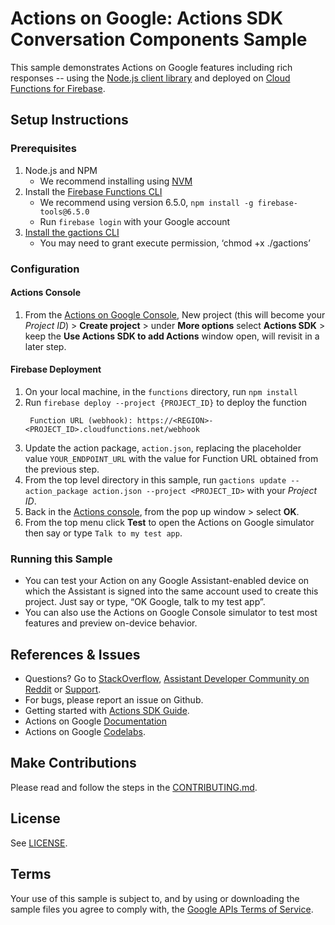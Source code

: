 # Actions on Google: Actions SDK Conversation Components Sample

This sample demonstrates Actions on Google features including rich responses -- using the [Node.js client library](https://github.com/actions-on-google/actions-on-google-nodejs) and deployed on [Cloud Functions for Firebase](https://firebase.google.com/docs/functions/).

## Setup Instructions
### Prerequisites
1. Node.js and NPM
    + We recommend installing using [NVM](https://github.com/creationix/nvm)
1. Install the [Firebase Functions CLI](https://firebase.google.com/docs/functions/get-started#set_up_and_initialize_functions_sdk)
    + We recommend using version 6.5.0, `npm install -g firebase-tools@6.5.0`
    + Run `firebase login` with your Google account
1. [Install the gactions CLI](https://developers.google.com/assistant/tools/gactions-cli)
    + You may need to grant execute permission, ‘chmod +x ./gactions’

### Configuration
#### Actions Console
1. From the [Actions on Google Console](https://console.actions.google.com/), New project (this will become your *Project ID*) > **Create project** > under **More options** select **Actions SDK** > keep the **Use Actions SDK to add Actions** window open, will revisit in a later step.

#### Firebase Deployment
1. On your local machine, in the `functions` directory, run `npm install`
1. Run `firebase deploy --project {PROJECT_ID}` to deploy the function
   ```
    Function URL (webhook): https://<REGION>-<PROJECT_ID>.cloudfunctions.net/webhook
    ```
1. Update the action package, `action.json`, replacing the placeholder value `YOUR_ENDPOINT_URL` with the value for Function URL obtained from the previous step.
1. From the top level directory in this sample, run `gactions update --action_package action.json --project <PROJECT_ID>` with your *Project ID*.
1. Back in the [Actions console](https://console.actions.google.com), from the pop up window > select **OK**.
1. From the top menu click **Test** to open the Actions on Google simulator then say or type `Talk to my test app`.

### Running this Sample
+ You can test your Action on any Google Assistant-enabled device on which the Assistant is signed into the same account used to create this project. Just say or type, “OK Google, talk to my test app”.
+ You can also use the Actions on Google Console simulator to test most features and preview on-device behavior.

## References & Issues
+ Questions? Go to [StackOverflow](https://stackoverflow.com/questions/tagged/actions-on-google), [Assistant Developer Community on Reddit](https://www.reddit.com/r/GoogleAssistantDev/) or [Support](https://developers.google.com/assistant/support).
+ For bugs, please report an issue on Github.
+ Getting started with [Actions SDK Guide](https://developers.google.com/assistant/actions/actions-sdk/).
+ Actions on Google [Documentation](https://developers.google.com/assistant)
+ Actions on Google [Codelabs](https://codelabs.developers.google.com/?cat=Assistant).

## Make Contributions
Please read and follow the steps in the [CONTRIBUTING.md](CONTRIBUTING.md).

## License
See [LICENSE](LICENSE).

## Terms
Your use of this sample is subject to, and by using or downloading the sample files you agree to comply with, the [Google APIs Terms of Service](https://developers.google.com/terms/).
